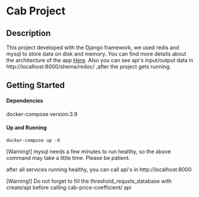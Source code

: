 # Cab Project

## Description
This project developed with the Django framework, we used redis and mysql to store data on disk and memory.
You can find more details about the architecture of the app [Here](http://google.com "Documentation").
Also you can see api's input/output data in http://localhost:8000/shema/redoc/ ,after the project gets running.


## Getting Started
#### Dependencies
docker-compose version:3.9
#### Up and Running
```
docker-compose up -d
```
[Warning!] mysql needs a few minutes to run healthy, so the above command may take a little time. Please be patient.

after all services running healthy, you can call api's in http://localhost:8000

[Warning!] Do not forget to fiil the threshold_requsts_database with create/api before calling cab-price-coefficient/ api
 


